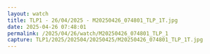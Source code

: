 ```yaml
---
layout: watch
title: TLP1 - 26/04/2025 - M20250426_074801_TLP_1T.jpg
date: 2025-04-26 07:48:01
permalink: /2025/04/26/watch/M20250426_074801_TLP_1
capture: TLP1/2025/202504/20250425/M20250426_074801_TLP_1T.jpg
---
```


